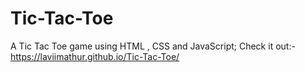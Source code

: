 # Tic-Tac-Toe
A Tic Tac Toe game using HTML , CSS and JavaScript;
Check it out:- https://laviimathur.github.io/Tic-Tac-Toe/
